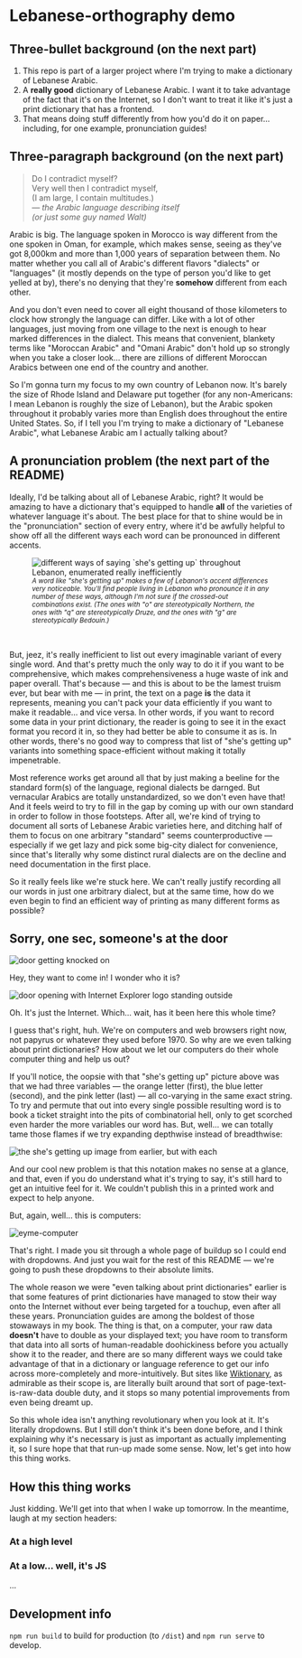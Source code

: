 # Lebanese-orthography demo
## Three-bullet background (on the next part)

1. This repo is part of a larger project where I'm trying to make a dictionary of Lebanese Arabic.
2. A **really good** dictionary of Lebanese Arabic. I want it to take advantage of the fact that it's on the Internet, so I don't want to treat it like it's just a print dictionary that has a frontend.
3. That means doing stuff differently from how you'd do it on paper... including, for one example, pronunciation guides!

## Three-paragraph background (on the next part)

> Do I contradict myself?  
> Very well then I contradict myself,  
> (I am large, I contain multitudes.)  
> _— the Arabic language describing itself_  
> _(or just some guy named Walt)_

Arabic is big. The language spoken in Morocco is way different from the one spoken in Oman, for example, which makes sense, seeing as they've got 8,000km and more than 1,000 years of separation between them. No matter whether you call all of Arabic's different flavors "dialects" or "languages" (it mostly depends on the type of person you'd like to get yelled at by), there's no denying that they're **somehow** different from each other.

And you don't even need to cover all eight thousand of those kilometers to clock how strongly the language can differ. Like with a lot of other languages, just moving from one village to the next is enough to hear marked differences in the dialect. This means that convenient, blankety terms like "Moroccan Arabic" and "Omani Arabic" don't hold up so strongly when you take a closer look... there are zillions of different Moroccan Arabics between one end of the country and another.

So I'm gonna turn my focus to my own country of Lebanon now. It's barely the size of Rhode Island and Delaware put together (for any non-Americans: I mean Lebanon is roughly the size of Lebanon), but the Arabic spoken throughout it probably varies more than English does throughout the entire United States. So, if I tell you I'm trying to make a dictionary of "Lebanese Arabic", what Lebanese Arabic am I actually talking about?

## A pronunciation problem (the next part of the README)
Ideally, I'd be talking about all of Lebanese Arabic, right? It would be amazing to have a dictionary that's equipped to handle **all** of the varieties of whatever language it's about. The best place for that to shine would be in the "pronunciation" section of every entry, where it'd be awfully helpful to show off all the different ways each word can be pronounced in different accents.

<figure>
<img src="https://user-images.githubusercontent.com/32081933/135920721-0405ee7b-e5dd-4336-aaeb-c1ffff458f34.png" alt="different ways of saying `she's getting up` throughout Lebanon, enumerated really inefficiently" />
<figcaption><sup><i>A word like "she's getting up" makes a few of Lebanon's accent differences very noticeable. You'll find people living in Lebanon who pronounce it in any number of these ways, although I'm not sure if the crossed-out combinations exist. (The ones with "o" are stereotypically Northern, the ones with "q" are stereotypically Druze, and the ones with "g" are stereotypically Bedouin.)</i></sup></figcaption>
</figure>

&#x200B;

But, jeez, it's really inefficient to list out every imaginable variant of every single word. And that's pretty much the only way to do it if you want to be comprehensive, which makes comprehensiveness a huge waste of ink and paper overall. That's because — and this is about to be the lamest truism ever, but bear with me — in print, the text on a page **is** the data it represents, meaning you can't pack your data efficiently if you want to make it readable... and vice versa. In other words, if you want to record some data in your print dictionary, the reader is going to see it in the exact format you record it in, so they had better be able to consume it as is. In other words, there's no good way to compress that list of "she's getting up" variants into something space-efficient without making it totally impenetrable.

Most reference works get around all that by just making a beeline for the standard form&zwj;<!-- zwj apparently works like a zero-width nbsp -->(s) of the language, regional dialects be darnged. But vernacular Arabics are totally unstandardized, so we don't even have that! And it feels weird to try to fill in the gap by coming up with our own standard in order to follow in those footsteps. After all, we're kind of trying to document all sorts of Lebanese Arabic varieties here, and ditching half of them to focus on one arbitrary "standard" seems counterproductive — especially if we get lazy and pick some big-city dialect for convenience, since that's literally why some distinct rural dialects are on the decline and need documentation in the first place.

So it really feels like we're stuck here. We can't really justify recording all our words in just one arbitrary dialect, but at the same time, how do we even begin to find an efficient way of printing as many different forms as possible?

## Sorry, one sec, someone's at the door
![door getting knocked on](https://user-images.githubusercontent.com/32081933/135816561-5403e593-d2fe-42a4-8ac4-392be92aceb4.png)

Hey, they want to come in! I wonder who it is?

![door opening with Internet Explorer logo standing outside](https://user-images.githubusercontent.com/32081933/135820008-48345669-b108-4eb9-8088-49b14d572ac3.png)

Oh. It's just the Internet. Which... wait, has it been here this whole time?

I guess that's right, huh. We're on computers and web browsers right now, not papyrus or whatever they used before 1970. So why are we even talking about print dictionaries? How about we let our computers do their whole computer thing and help us out?

If you'll notice, the oopsie with that "she's getting up" picture above was that we had three variables — the orange letter (first), the blue letter (second), and the pink letter (last) — all co-varying in the same exact string. To try and permute that out into every single possible resulting word is to book a ticket straight into the pits of combinatorial hell, only to get scorched even harder the more variables our word has. But, well... we can totally tame those flames if we try expanding depthwise instead of breadthwise:

![the `she's getting up` image from earlier, but with each ](https://user-images.githubusercontent.com/32081933/135978861-8167930c-c718-4d84-8e20-3efbb163555a.png)

And our cool new problem is that this notation makes no sense at a glance, and that, even if you do understand what it's trying to say, it's still hard to get an intuitive feel for it. We couldn't publish this in a printed work and expect to help anyone.

But, again, well... this is computers:

![eyme-computer](https://user-images.githubusercontent.com/32081933/135980997-eaf2f8e3-46a6-4401-9cc1-43b8b05a08db.png)

That's right. I made you sit through a whole page of buildup so I could end with dropdowns. And just you wait for the rest of this README — we're going to push these dropdowns to their absolute limits.

The whole reason we were "even talking about print dictionaries" earlier is that some features of print dictionaries have managed to stow their way onto the Internet without ever being targeted for a touchup, even after all these years. Pronunciation guides are among the boldest of those stowaways in my book. The thing is that, on a computer, your raw data **doesn't** have to double as your displayed text; you have room to transform that data into all sorts of human-readable doohickiness before you actually show it to the reader, and there are so many different ways we could take advantage of that in a dictionary or language reference to get our info across more-completely and more-intuitively. But sites like [Wiktionary](https://en.wiktionary.org/wiki/Main_Page), as admirable as their scope is, are literally built around that sort of page-text-is-raw-data double duty, and it stops so many potential improvements from even being dreamt up.

So this whole idea isn't anything revolutionary when you look at it. It's literally dropdowns. But I still don't think it's been done before, and I think explaining why it's necessary is just as important as actually implementing it, so I sure hope that that run-up made some sense. Now, let's get into how this thing works.

## How this thing works

Just kidding. We'll get into that when I wake up tomorrow. In the meantime, laugh at my section headers:

### At a high level


### At a low... well, it's JS

...


## Development info
`npm run build` to build for production (to `/dist`) and `npm run serve` to develop.
